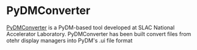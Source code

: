 # PyDMConverter

[PyDMConverter](https://github.com/slaclab/pydm-converter-tool) is a PyDM-based tool developed at SLAC National Accelerator Laboratory. PyDMConverter has been built convert files from otehr display managers into PyDM's .ui file format

